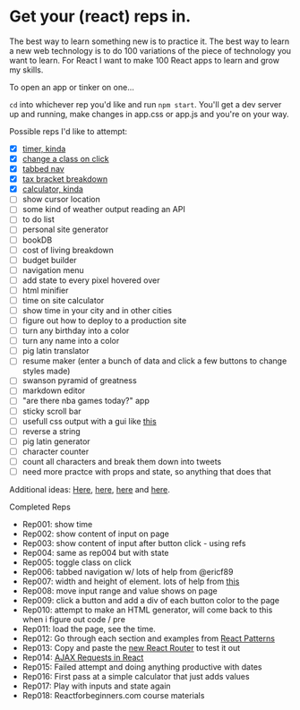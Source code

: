# Get your (react) reps in.
The best way to learn something new is to practice it. The best way to learn a new web technology is to do 100 variations of the piece of technology you want to learn. For React I want to make 100 React apps to learn and grow my skills.

To open an app or tinker on one...

`cd` into whichever rep you'd like and run `npm start`. You'll get a dev server up and running, make changes in app.css or app.js and you're on your way.

Possible reps I'd like to attempt:
- [x] [timer, kinda](https://github.com/mattjared/reactreps/tree/master/rep001)
- [x] [change a class on click](https://github.com/mattjared/reactreps/tree/master/rep005)
- [x] [tabbed nav](https://github.com/mattjared/reactreps/tree/master/rep006)
- [x] [tax bracket breakdown](https://github.com/mattjared/reactreps/tree/master/rep019)
- [x] [calculator, kinda](https://github.com/mattjared/reactreps/tree/master/rep011)
- [ ] show cursor location
- [ ] some kind of weather output reading an API
- [ ] to do list
- [ ] personal site generator
- [ ] bookDB
- [ ] cost of living breakdown
- [ ] budget builder
- [ ] navigation menu
- [ ] add state to every pixel hovered over
- [ ] html minifier
- [ ] time on site calculator
- [ ] show time in your city and in other cities
- [ ] figure out how to deploy to a production site
- [ ] turn any birthday into a color
- [ ] turn any name into a color
- [ ] pig latin translator
- [ ] resume maker (enter a bunch of data and click a few buttons to change styles made)
- [ ] swanson pyramid of greatness
- [ ] markdown editor
- [ ] "are there nba games today?" app
- [ ] sticky scroll bar
- [ ] usefull css output with a gui like [this](http://www.lugolabs.com/caret)
- [ ] reverse a string
- [ ] pig latin generator
- [ ] character counter
- [ ] count all characters and break them down into tweets
- [ ] need more practce with props and state, so anything that does that

Additional ideas: [Here](http://www.dreamincode.net/forums/topic/78802-martyr2s-mega-project-ideas-list/), [here](http://bonsaiden.github.io/JavaScript-Garden/), [here](https://github.com/jlem/WebDevChallenge) and [here](https://www.reddit.com/r/dailyprogrammer).

Completed Reps
- Rep001: show time
- Rep002: show content of input on page
- Rep003: show content of input after button click - using refs
- Rep004: same as rep004 but with state
- Rep005: toggle class on click
- Rep006: tabbed navigation w/ lots of help from @ericf89
- Rep007: width and height of element. lots of help from [this](https://github.com/KyleAMathews/react-component-width-mixin)
- Rep008: move input range and value shows on page
- Rep009: click a button and add a div of each button color to the page
- Rep010: attempt to make an HTML generator, will come back to this when i figure out code / pre
- Rep011: load the page, see the time.
- Rep012: Go through each section and examples from [React Patterns](http://reactpatterns.com/)
- Rep013: Copy and paste the [new React Router](https://github.com/ReactTraining/react-router/releases/tag/v4.0.0-0) to test it out
- Rep014: [AJAX Requests in React](https://daveceddia.com/ajax-requests-in-react/)
- Rep015: Failed attempt and doing anything productive with dates
- Rep016: First pass at a simple calculator that just adds values
- Rep017: Play with inputs and state again
- Rep018: Reactforbeginners.com course materials
